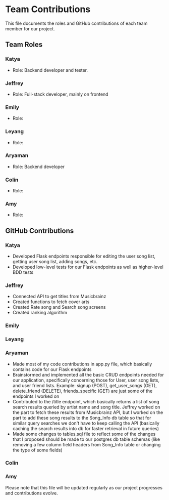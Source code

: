 # Team Contributions

This file documents the roles and GitHub contributions of each team member for our project.

## Team Roles

### Katya
- Role: Backend developer and tester.

### Jeffrey
- Role: Full-stack developer, mainly on frontend

### Emily
- Role: 

### Leyang
- Role: 

### Aryaman
- Role: Backend developer

### Colin
- Role:

### Amy
- Role: 

## GitHub Contributions

### Katya
- Developed Flask endpoints responsible for editing the user song list, getting user song list, adding songs, etc.
- Developed low-level tests for our Flask endpoints as well as higher-level BDD tests

### Jeffrey
- Connected API to get titles from Musicbrainz
- Created functions to fetch cover arts
- Created Rate song and Search song screens
- Created ranking algorithm

### Emily


### Leyang


### Aryaman
- Made most of my code contributions in app.py file, which basically contains code for our Flask endpoints
- Brainstormed and implemented all the basic CRUD endpoints needed for our application, specifically concerning those for User, user song lists, and user friend lists. Example: signup (POST), get_user_songs (GET), delete_friend (DELETE), friends_specific (GET) are just some of the endpoints I worked on
- Contributed to the /title endpoint, which basically returns a list of song search results queried by artist name and song title. Jeffrey worked on the part to fetch these results from Musicbrainz API, but I worked on the part to add these song results to the Song_Info db table so that for similar query searches we don't have to keep calling the API (basically caching the search results into db for faster retrieval in future queries)
- Made some changes to tables.sql file to reflect some of the changes that I proposed should be made to our postgres db table schemas (like removing a few column field headers from Song_Info table or changing the type of some fields)


### Colin


### Amy


Please note that this file will be updated regularly as our project progresses and contributions evolve.
